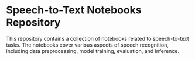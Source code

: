 # Speech-to-Text Notebooks Repository

This repository contains a collection of notebooks related to speech-to-text tasks. The notebooks cover various aspects of speech recognition, including data preprocessing, model training, evaluation, and inference.
